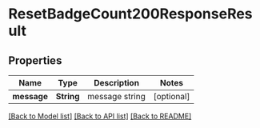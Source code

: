 # ResetBadgeCount200ResponseResult

## Properties
Name | Type | Description | Notes
------------ | ------------- | ------------- | -------------
**message** | **String** | message string | [optional] 

[[Back to Model list]](../README.md#documentation-for-models) [[Back to API list]](../README.md#documentation-for-api-endpoints) [[Back to README]](../README.md)


